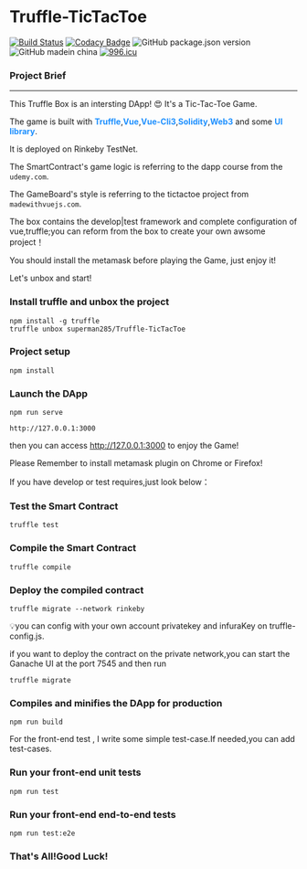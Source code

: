 # Truffle-TicTacToe
[![Build Status](https://www.travis-ci.org/superman285/TicTacToe.svg?branch=master)](https://www.travis-ci.org/superman285/TicTacToe)
[![Codacy Badge](https://api.codacy.com/project/badge/Grade/88208ca7e5dc4d47be6f268b5e168401)](https://www.codacy.com/app/superman285/Truffle-TicTacToe?utm_source=github.com&amp;utm_medium=referral&amp;utm_content=superman285/Truffle-TicTacToe&amp;utm_campaign=Badge_Grade)
![GitHub package.json version](https://img.shields.io/github/package-json/v/superman285/TicTacToe.svg)
![GitHub madein china](https://img.shields.io/badge/made%20in-China-blueviolet.svg)
<a href="https://996.icu"><img src="https://img.shields.io/badge/link-996.icu-red.svg" alt="996.icu"></a>



### Project Brief

---

This Truffle Box is an intersting DApp! 😍 It's a Tic-Tac-Toe Game.



The game is built with <font color=dodgerblue style="font-weight:bold">Truffle</font>,<font color=dodgerblue style="font-weight:bold">Vue</font>,<font color=dodgerblue style="font-weight:bold">Vue-Cli3</font>,<font color=dodgerblue style="font-weight:bold">Solidity</font>,<font color=dodgerblue style="font-weight:bold">Web3</font> and some <font color=dodgerblue style="font-weight:bold">UI library</font>.

It is deployed on Rinkeby TestNet.



The SmartContract's game logic is referring to the dapp course from the `udemy.com`.

The GameBoard's style is referring to the tictactoe project from `madewithvuejs.com`.



The box contains the develop|test framework and complete configuration of vue,truffle;you can reform from the box to create your own awsome project！



You should install the metamask before playing the Game, just enjoy it!



Let's unbox and start!



### Install truffle and unbox the project

```
npm install -g truffle
truffle unbox superman285/Truffle-TicTacToe
```

### Project setup

```
npm install
```

### Launch the DApp
```
npm run serve
```

```
http://127.0.0.1:3000 
```

then you can access http://127.0.0.1:3000 to enjoy the Game!

Please Remember to install metamask plugin on Chrome or Firefox!



If you have develop or test requires,just look below：



### Test the Smart Contract

```
truffle test
```

### Compile the Smart Contract

```
truffle compile
```

### Deploy the compiled contract

```
truffle migrate --network rinkeby
```

💡you can config with your own account privatekey and infuraKey on truffle-config.js.



if you want to deploy the contract on the private network,you can start the Ganache UI at the port 7545 and then run

```
truffle migrate
```



### Compiles and minifies the DApp for production

```
npm run build
```



For the front-end test , I write some simple test-case.If needed,you can add test-cases.

### Run your front-end unit tests

```
npm run test
```

### Run your front-end end-to-end tests
```
npm run test:e2e
```



### That's All!Good Luck!


